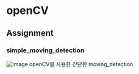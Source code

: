# openCV

## Assignment
### simple_moving_detection
![image](https://user-images.githubusercontent.com/55969680/224564543-1b086bbd-94a0-4b46-ab6d-151f0a303d56.png)
openCV를 사용한 간단한 moving_detection
